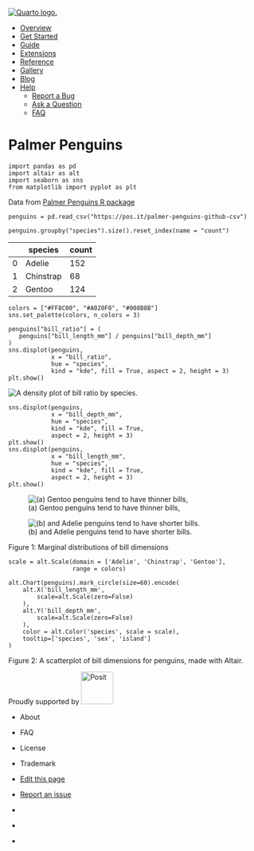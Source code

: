 <a href="../../index.html" class="navbar-brand navbar-brand-logo"><img
src="../../quarto.png" class="navbar-logo" alt="Quarto logo." /></a>

<span class="navbar-toggler-icon"></span>

-   <a href="../../index.html" class="nav-link"><span
    class="menu-text">Overview</span></a>
-   <a href="../../docs/get-started/index.html" class="nav-link"><span
    class="menu-text">Get Started</span></a>
-   <a href="../../docs/guide/index.html" class="nav-link"><span
    class="menu-text">Guide</span></a>
-   <a href="../../docs/extensions/index.html" class="nav-link"><span
    class="menu-text">Extensions</span></a>
-   <a href="../../docs/reference/index.html" class="nav-link"><span
    class="menu-text">Reference</span></a>
-   <a href="../../docs/gallery/index.html" class="nav-link"><span
    class="menu-text">Gallery</span></a>
-   <a href="../../docs/blog/index.html" class="nav-link"><span
    class="menu-text">Blog</span></a>
-   <a href="#" id="nav-menu-help" class="nav-link dropdown-toggle"
    role="button" data-bs-toggle="dropdown" aria-expanded="false"><span
    class="menu-text">Help</span></a>
    -   <a href="https://github.com/quarto-dev/quarto-cli/issues"
        class="dropdown-item"><em></em> <span class="dropdown-text">Report a
        Bug</span></a>
    -   <a href="https://github.com/quarto-dev/quarto-cli/discussions"
        class="dropdown-item"><em></em> <span class="dropdown-text">Ask a
        Question</span></a>
    -   <a href="../../docs/faq/index.html" class="dropdown-item"><em></em>
        <span class="dropdown-text">FAQ</span></a>

<a href="https://twitter.com/quarto_pub"
class="quarto-navigation-tool px-1" aria-label="Quarto Twitter"
title="Quarto Twitter"><em></em></a>
<a href="https://github.com/quarto-dev/quarto-cli"
class="quarto-navigation-tool px-1" aria-label="Quarto GitHub"
title="Quarto GitHub"><em></em></a>
<a href="https://quarto.org/docs/blog/index.xml"
class="quarto-navigation-tool px-1" aria-label="Quarto Blog RSS"
title="Quarto Blog RSS"><em></em></a>

# Palmer Penguins

    import pandas as pd
    import altair as alt
    import seaborn as sns
    from matplotlib import pyplot as plt

Data from [Palmer Penguins R
package](https://allisonhorst.github.io/palmerpenguins/)

    penguins = pd.read_csv("https://pos.it/palmer-penguins-github-csv")

    penguins.groupby("species").size().reset_index(name = "count")

<table class="dataframe table table-sm table-striped small"
data-quarto-postprocess="true" data-border="1">
<thead>
<tr class="header header">
<th data-quarto-table-cell-role="th"></th>
<th data-quarto-table-cell-role="th">species</th>
<th data-quarto-table-cell-role="th">count</th>
</tr>
</thead>
<tbody>
<tr class="odd odd">
<td data-quarto-table-cell-role="th">0</td>
<td>Adelie</td>
<td>152</td>
</tr>
<tr class="even even">
<td data-quarto-table-cell-role="th">1</td>
<td>Chinstrap</td>
<td>68</td>
</tr>
<tr class="odd odd">
<td data-quarto-table-cell-role="th">2</td>
<td>Gentoo</td>
<td>124</td>
</tr>
</tbody>
</table>

    colors = ["#FF8C00", "#A020F0", "#008B8B"]
    sns.set_palette(colors, n_colors = 3)

    penguins["bill_ratio"] = (
       penguins["bill_length_mm"] / penguins["bill_depth_mm"] 
    )
    sns.displot(penguins, 
                x = "bill_ratio", 
                hue = "species", 
                kind = "kde", fill = True, aspect = 2, height = 3)
    plt.show()

<img src="penguins_files/figure-html/cell-6-output-1.png"
class="img-fluid" alt="A density plot of bill ratio by species." />

    sns.displot(penguins, 
                x = "bill_depth_mm", 
                hue = "species", 
                kind = "kde", fill = True, 
                aspect = 2, height = 3)
    plt.show()
    sns.displot(penguins, 
                x = "bill_length_mm", 
                hue = "species", 
                kind = "kde", fill = True, 
                aspect = 2, height = 3)
    plt.show()

<figure>
<img src="penguins_files/figure-html/fig-bill-marginal-output-1.png"
class="img-fluid figure-img" data-ref-parent="fig-bill-marginal"
alt="(a) Gentoo penguins tend to have thinner bills," />
<figcaption aria-hidden="true">(a) Gentoo penguins tend to have thinner
bills,</figcaption>
</figure>

<figure>
<img src="penguins_files/figure-html/fig-bill-marginal-output-2.png"
class="img-fluid figure-img" data-ref-parent="fig-bill-marginal"
alt="(b) and Adelie penguins tend to have shorter bills." />
<figcaption aria-hidden="true">(b) and Adelie penguins tend to have
shorter bills.</figcaption>
</figure>

Figure 1: Marginal distributions of bill dimensions

    scale = alt.Scale(domain = ['Adelie', 'Chinstrap', 'Gentoo'],
                      range = colors)

    alt.Chart(penguins).mark_circle(size=60).encode(
        alt.X('bill_length_mm',
            scale=alt.Scale(zero=False)
        ),
        alt.Y('bill_depth_mm',
            scale=alt.Scale(zero=False)
        ),
        color = alt.Color('species', scale = scale),
        tooltip=['species', 'sex', 'island']
    )

Figure 2: A scatterplot of bill dimensions for penguins, made with
Altair.

Proudly supported by [<img
src="https://www.rstudio.com/assets/img/posit-logo-fullcolor-TM.svg"
class="img-fluid" width="65" alt="Posit" />](https://posit.co)

-   <a href="../../about.html" class="nav-link"></a>

    About

-   <a href="../../docs/faq/index.html" class="nav-link"></a>

    FAQ

-   <a href="../../license.html" class="nav-link"></a>

    License

-   <a href="../../trademark.html" class="nav-link"></a>

    Trademark

-   <a
    href="https://github.dev/quarto-dev/quarto-web/blob/main/docs/authoring/penguins.ipynb"
    class="toc-action"><em></em>Edit this page</a>
-   <a href="https://github.com/quarto-dev/quarto-cli/issues/new/choose"
    class="toc-action"><em></em>Report an issue</a>

-   <a href="https://twitter.com/quarto_pub" class="nav-link"><em></em></a>
-   <a href="https://github.com/quarto-dev/quarto-cli"
    class="nav-link"><em></em></a>
-   <a href="https://quarto.org/docs/blog/index.xml"
    class="nav-link"><em></em></a>
